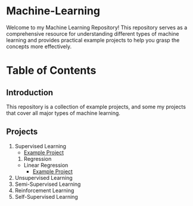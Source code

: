 # Machine-Learning
Welcome to my Machine Learning Repository! This repository serves as a comprehensive resource for understanding different types of machine learning and provides practical example projects to help you grasp the concepts more effectively.

# Table of Contents
## Introduction
This repository is a collection of example projects, and some my projects that cover all major types of machine learning.

## Projects
1. Supervised Learning
   - [Example Project](https://github.com/Thamirawaran/Machine-Learning/blob/main/Supervised-Learning/Supervised_Learning_Ex.ipynb)
   1. Regression
     - Linear Regression
       - [Example Project]([https://pages.github.com/](https://github.com/Thamirawaran/Machine-Learning/blob/main/Supervised-Learning/Regression/Linear-Regression/California_Housing_Ex.ipynb))
2. Unsupervised Learning
3. Semi-Supervised Learning
4. Reinforcement Learning
5. Self-Supervised Learning
